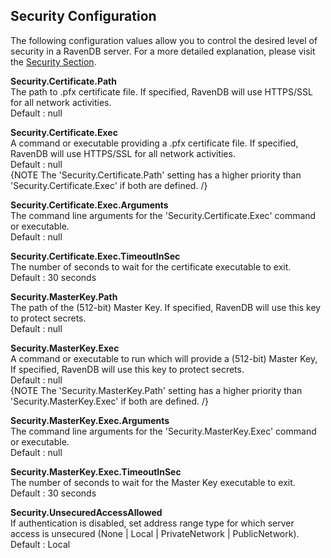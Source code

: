 ## Security Configuration

The following configuration values allow you to control the desired level of security in a RavenDB server. For a more detailed explanation, please visit the [Security Section](../security/overview).

<strong>Security.Certificate.Path</strong>  
The path to .pfx certificate file. If specified, RavenDB will use HTTPS/SSL for all network activities.  
Default : null  

<strong>Security.Certificate.Exec</strong>  
A command or executable providing a .pfx certificate file. If specified, RavenDB will use HTTPS/SSL for all network activities.  
Default : null  
{NOTE The 'Security.Certificate.Path' setting has a higher priority than 'Security.Certificate.Exec' if both are defined. /}

<strong>Security.Certificate.Exec.Arguments</strong>  
The command line arguments for the 'Security.Certificate.Exec' command or executable.  
Default : null  

<strong>Security.Certificate.Exec.TimeoutInSec</strong>  
The number of seconds to wait for the certificate executable to exit.  
Default : 30 seconds  

<strong>Security.MasterKey.Path</strong>  
The path of the (512-bit) Master Key. If specified, RavenDB will use this key to protect secrets.  
Default : null  

<strong>Security.MasterKey.Exec</strong>  
A command or executable to run which will provide a (512-bit) Master Key, If specified, RavenDB will use this key to protect secrets.  
Default : null  
{NOTE The 'Security.MasterKey.Path' setting has a higher priority than 'Security.MasterKey.Exec' if both are defined. /}

<strong>Security.MasterKey.Exec.Arguments</strong>  
The command line arguments for the 'Security.MasterKey.Exec' command or executable.  
Default : null  

<strong>Security.MasterKey.Exec.TimeoutInSec</strong>  
The number of seconds to wait for the Master Key executable to exit.  
Default : 30 seconds  

<strong>Security.UnsecuredAccessAllowed</strong>  
If authentication is disabled, set address range type for which server access is unsecured (None | Local | PrivateNetwork | PublicNetwork).  
Default : Local  
